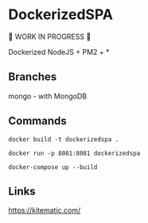 # DockerizedSPA
:construction: WORK IN PROGRESS :construction:


Dockerized NodeJS + PM2 + *

## Branches

mongo - with MongoDB

## Commands

```
docker build -t dockerizedspa .

docker run -p 8081:8081 dockerizedspa

docker-compose up --build
```

## Links

https://kitematic.com/
